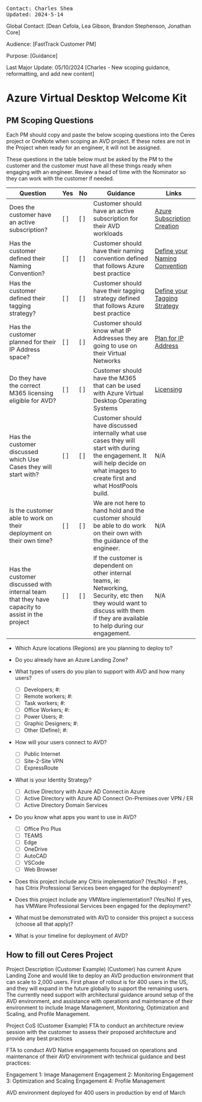 
<pre>
Contact: Charles Shea
Updated: 2024-5-14
</pre>

Global Contact:  [Dean Cefola, Lea Gibson, Brandon Stephenson, Jonathan Core]

Audience: [FastTrack Customer PM]

Purpose:  [Guidance]

Last Major Update: 05/10/2024 [Charles - New scoping guidance, reformatting, and add new content]

# Azure Virtual Desktop Welcome Kit

## PM Scoping Questions

Each PM should copy and paste the below scoping questions into the Ceres project or OneNote when scoping an AVD project. If these notes are not in the Project when ready for an engineer, it will not be assigned.

These questions in the table below must be asked by the PM to the customer and the customer must have all these things ready when engaging with an engineer. Review a head of time with the Nominator so they can work with the customer if needed.

| Question | Yes | No | Guidance | Links |
|--|--|--|--|--|
| Does the customer have an active subscription?                                                 | [ ] | [ ]    | Customer should have an active subscription for their AVD workloads                                                                                                                | [Azure Subscription Creation](https://learn.microsoft.com/azure/cost-management-billing/manage/create-enterprise-subscription)          |
| Has the customer defined their Naming Convention?                                              | [ ] | [ ]    | Customer should have their naming convention defined that follows Azure best practice                                                                                              | [Define your Naming Convention](https://learn.microsoft.com//azure/cloud-adoption-framework/ready/azure-best-practices/resource-naming) |
| Has the customer defined their tagging strategy?                                               | [ ] | [ ]    | Customer should have their tagging strategy defined that follows Azure best practice                                                                                               | [Define your Tagging Strategy](https://learn.microsoft.com/azure/cloud-adoption-framework/ready/azure-best-practices/resource-tagging)  |
| Has the customer planned for their IP Address space?                                           | [ ] | [ ]    | Customer should know what IP Addresses they are going to use on their Virtual Networks                                                                                             | [Plan for IP Address](https://learn.microsoft.com/azure/cloud-adoption-framework/ready/azure-best-practices/plan-for-ip-addressing)     |
| Do they have the correct M365 licensing eligible for AVD?                                      | [ ] | [ ]    | Customer should have the M365 that can be used with Azure Virtual Desktop Operating Systems                                                                                        | [Licensing](https://learn.microsoft.com/azure/virtual-desktop/licensing)                                                                |
| Has the customer discussed which Use Cases they will start with?                               | [ ] | [ ]    | Customer should have discussed internally what use cases they will start with during the engagement. It will help decide on what images to create first and what HostPools build.  | N/A |
| Is the customer able to work on their deployment on their own time?                            | [ ] | [ ]    | We are not here to hand hold and the customer should be able to do work on their own with the guidance of the engineer.                                                            | N/A |
| Has the customer discussed with internal team that they have capacity to assist in the project | [ ] | [ ]    | If the customer is dependent on other internal teams, ie: Networking, Security, etc then they would want to discuss with them if they are available to help during our engagement. | N/A |

* Which Azure locations (Regions) are you planning to deploy to?

* Do you already have an Azure Landing Zone?

* What types of users do you plan to support with AVD and how many users?
  * [ ] Developers; #:
  * [ ] Remote workers; #:
  * [ ] Task workers; #:
  * [ ] Office Workers; #:
  * [ ] Power Users; #:
  * [ ] Graphic Designers; #:
  * [ ] Other (Define); #:

* How will your users connect to AVD?
  * [ ] Public Internet
  * [ ] Site-2-Site VPN
  * [ ] ExpressRoute

* What is your Identity Strategy?
  * [ ] Active Directory with Azure AD Connect in Azure  
  * [ ] Active Directory with Azure AD Connect On-Premises over VPN / ER
  * [ ] Active Directory Domain Services  

* Do you know what apps you want to use in AVD?
  * [ ] Office Pro Plus
  * [ ] TEAMS
  * [ ] Edge
  * [ ] OneDrive
  * [ ] AutoCAD
  * [ ] VSCode
  * [ ] Web Browser

* Does this project include any Citrix implementation? (Yes/No) - If yes, has Citrix Professional Services been engaged for the deployment?

* Does this project include any VMWare implementation? (Yes/No) If yes, has VMWare Professional Services been engaged for the deployment?

* What must be demonstrated with AVD to consider this project a success (choose all that apply)?

* What is your timeline for deployment of AVD?

## How to fill out Ceres Project

Project Description (Customer Example)
(Customer) has current Azure Landing Zone and would like to deploy an AVD production environment that can scale to 2,000 users. First phase of rollout is for 400 users in the US, and they will expand in the future globally to support the remaining users. The currently need support with architectural guidance around setup of the AVD environment, and assistance with operations and maintenance of their environment to include Image Management, Monitoring, Optimization and Scaling, and Profile Management.

Project CoS (Customer Example)
FTA to conduct an architecture review session with the customer to assess their proposed architecture and provide any best practices

FTA to conduct AVD Native engagements focused on operations and maintenance of their AVD environment with technical guidance and best practices:

Engagement 1: Image Management
Engagement 2: Monitoring
Engagement 3: Optimization and Scaling
Engagement 4: Profile Management

AVD environment deployed for 400 users in production by end of March